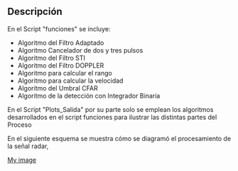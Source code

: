 ## Descripción

En el Script "funciones" se incluye:
  - Algoritmo del Filtro Adaptado
  - Algoritmo Cancelador de dos y tres pulsos
  - Algoritmo del Filtro STI
  - Algoritmo del Filtro DOPPLER
  - Algoritmo para calcular el rango
  - Algoritmo para calcular la velocidad
  - Algoritmo del Umbral CFAR
  - Algoritmo de la detección con Integrador Binaria

En el Script "Plots_Salida" por su parte solo se emplean los algoritmos desarrollados en el script funciones para ilustrar las distintas partes del Proceso

En el siguiente esquema se muestra cómo se diagramó el procesamiento de la señal radar,

[My image](https://github.com/pdlsantos/PrimerLaboLPDS/blob/main/EsquemaProceso.png)
